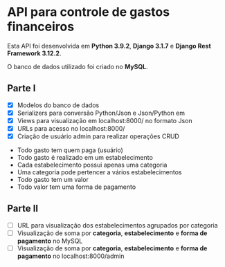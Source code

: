 # API para controle de gastos financeiros

Esta API foi desenvolvida em **Python 3.9.2**, **Django 3.1.7** e **Django Rest Framework 3.12.2**.

O banco de dados utilizado foi criado no **MySQL**.

## Parte I
- [x] Modelos do banco de dados
- [x] Serializers para conversão Python/Json e Json/Python em
- [x] Views para visualização em localhost:8000/ no formato Json
- [x] URLs para acesso no localhost:8000/
- [x] Criação de usuário admin para realizar operações CRUD

* Todo gasto tem quem paga (usuário)
* Todo gasto é realizado em um estabelecimento
* Cada estabelecimento possui apenas uma categoria
* Uma categoria pode pertencer a vários estabelecimentos
* Todo gasto tem um valor
* Todo valor tem uma forma de pagamento

## Parte II
- [ ] URL para visualização dos estabelecimentos agrupados por categoria
- [ ] Visualização de soma por **categoria**, **estabelecimento** e **forma de pagamento**  no MySQL
- [ ] Visualização de soma por **categoria**, **estabelecimento** e **forma de pagamento**  no localhost:8000/admin
